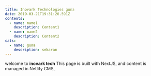 ```yaml
---
title: Inovark Technologies guna
date: 2019-03-21T19:31:20.591Z
contents:
  - name: name1
    description: Content1
  - name: name2
    description: Content2
cats:
  - name: guna
    description: sekaran
---
```

welcome to **inovark tech** This page is built with NextJS, and content is managed in Netlify CMS,